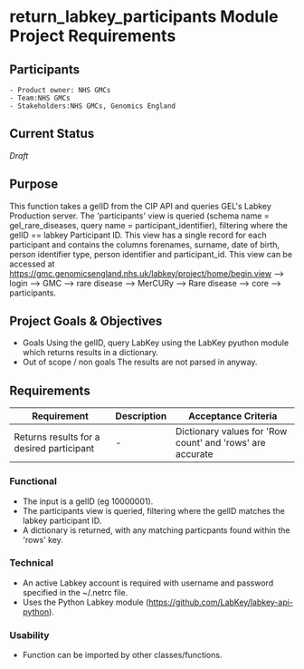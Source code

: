 # return_labkey_participants Module Project Requirements 
## Participants
    - Product owner: NHS GMCs
    - Team:NHS GMCs
    - Stakeholders:NHS GMCs, Genomics England

## Current Status
_Draft_

## Purpose
This function takes a gelID from the CIP API and queries GEL's Labkey Production server.
The 'participants' view is queried (schema name = gel_rare_diseases, query name = participant_identifier), filtering where the gelID == labkey Participant ID.
This view has a single record for each participant and contains the columns forenames, surname, date of birth, person identifier type, person identifier and participant_id.
This view can be accessed at https://gmc.genomicsengland.nhs.uk/labkey/project/home/begin.view --> login --> GMC --> rare disease --> MerCURy --> Rare disease --> core --> participants.


## Project Goals & Objectives 
- Goals
    Using the gelID, query LabKey using the LabKey pyuthon module which returns results in a dictionary.
- Out of scope / non goals
    The results are not parsed in anyway.
        
## Requirements
| Requirement | Description | Acceptance Criteria |
|-------------|-------------|---------------------|
|Returns results for a desired participant |-|Dictionary values for 'Row count' and 'rows' are accurate|

### Functional
- The input is a gelID (eg 10000001).
- The participants view is queried, filtering where the gelID matches the labkey participant ID.
- A dictionary is returned, with any matching particpants found within the 'rows' key.
 
### Technical
- An active Labkey account is required with username and password specified in the ~/.netrc file.
- Uses the Python Labkey module (https://github.com/LabKey/labkey-api-python).

### Usability 
- Function can be imported by other classes/functions.